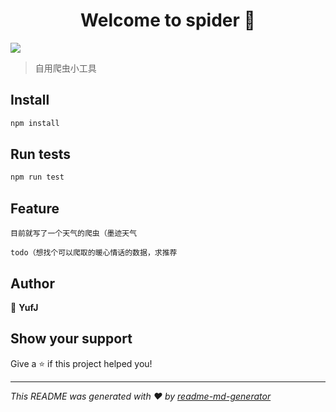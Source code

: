<h1 align="center">Welcome to spider 👋</h1>
<p>
  <img src="https://img.shields.io/badge/version-0.0.1-blue.svg?cacheSeconds=2592000" />
</p>

> 自用爬虫小工具

## Install

```sh
npm install
```

## Run tests

```sh
npm run test
```

## Feature

```
目前就写了一个天气的爬虫（墨迹天气

todo（想找个可以爬取的暖心情话的数据，求推荐
```

## Author

👤 **YufJ**


## Show your support

Give a ⭐️ if this project helped you!

***
_This README was generated with ❤️ by [readme-md-generator](https://github.com/kefranabg/readme-md-generator)_